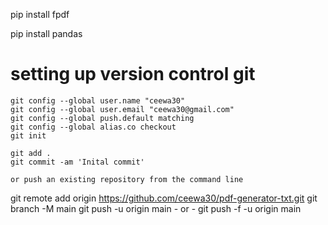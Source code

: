 pip install fpdf

pip install pandas

 # setting up version control git

    git config --global user.name "ceewa30"
    git config --global user.email "ceewa30@gmail.com"
    git config --global push.default matching
    git config --global alias.co checkout
    git init

    git add .
    git commit -am 'Inital commit'

    or push an existing repository from the command line
git remote add origin https://github.com/ceewa30/pdf-generator-txt.git
git branch -M main
git push -u origin main - or - git push -f -u origin main  